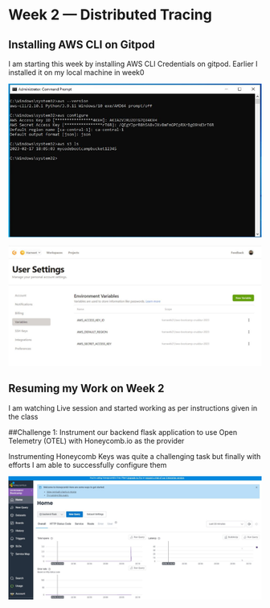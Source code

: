 # Week 2 — Distributed Tracing

## Installing AWS CLI on Gitpod

I am starting this week by installing AWS CLI Credentials on gitpod. 
Earlier I installed it on my local machine in week0

![Proof of AWS CLI Installed on Local system](assets/week0CLIConfiguration.JPG) 

![Proof of AWS CLI Credentials saved on Gitpod.io](assets/week2CLIongitpod.JPG)

## Resuming my Work on Week 2

I am watching Live session and started working as per instructions given in the class

##Challenge 1: Instrument our backend flask application to use Open Telemetry (OTEL) with Honeycomb.io as the provider

Instrumenting Honeycomb Keys was quite a challenging task but finally with efforts I am able to successfully configure them

![Proof of HoneyComb Tracing](assets/week2honeycombtracing.JPG) 
